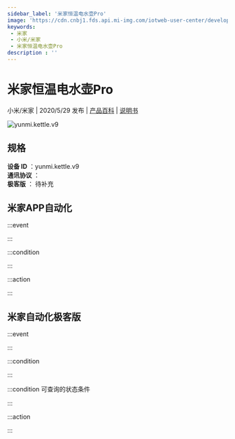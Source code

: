 ```yaml
---
sidebar_label: '米家恒温电水壶Pro'
image: 'https://cdn.cnbj1.fds.api.mi-img.com/iotweb-user-center/developer_1679047615779oL1KoLUw.png?GalaxyAccessKeyId=AKVGLQWBOVIRQ3XLEW&Expires=9223372036854775807&Signature=vp4a0Nv3QRqOs0ZstuO1V7dYgt8='
keywords: 
 - 米家
 - 小米/米家
 - 米家恒温电水壶Pro
description : ''
---
```

# 米家恒温电水壶Pro

小米/米家 | 2020/5/29 发布 | [产品百科](https://home.mi.com/webapp/content/baike/product/index.html?model=yunmi.kettle.v9/) | [说明书](https://home.mi.com/views/introduction.html?model=yunmi.kettle.v9&region=cn)

![yunmi.kettle.v9](https://cdn.cnbj1.fds.api.mi-img.com/iotweb-user-center/developer_1679047615779oL1KoLUw.png?GalaxyAccessKeyId=AKVGLQWBOVIRQ3XLEW&Expires=9223372036854775807&Signature=vp4a0Nv3QRqOs0ZstuO1V7dYgt8=)

## 规格  
> 
**设备 ID** ：yunmi.kettle.v9  
**通讯协议** ：  
**极客版**  ： 待补充 


## 米家APP自动化  

:::event  

:::

:::condition  

:::

:::action   

:::

## 米家自动化极客版  

:::event  

:::

:::condition  

:::

:::condition 可查询的状态条件  

:::

:::action  

:::

        

